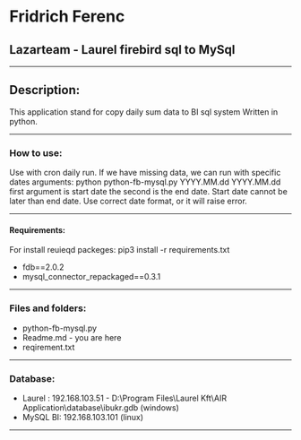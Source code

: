 # Fridrich Ferenc

## Lazarteam - Laurel firebird sql to MySql

---

## Description:

This application stand for copy daily sum data to BI sql system
Written in python.

---

### **How to use:**

Use with cron daily run.
If we have missing data, we can run with specific dates arguments:
python python-fb-mysql.py YYYY.MM.dd YYYY.MM.dd
first argument is start date the second is the end date.
Start date cannot be later than end date.
Use correct date format, or it will raise error.

---

#### **Requirements:**

For install reuieqd packeges: pip3 install -r requirements.txt

- fdb==2.0.2
- mysql_connector_repackaged==0.3.1

---

### **Files and folders:**

- python-fb-mysql.py
- Readme.md - you are here
- reqirement.txt

---

### **Database:**

- Laurel : 192.168.103.51 - D:\Program Files\Laurel Kft\AIR Application\database\ibukr.gdb (windows)
- MySQL BI: 192.168.103.101 (linux)

---
